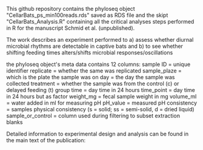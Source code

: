 This github repository contains the phyloseq object "CellarBats_ps_min100reads.rds" saved as RDS file and the skipt "CellarBats_Analysis.R" containing all the critical analyses steps performed in R for the manuscript Schmid et al. (unpublished). 

The work describes an experiment performed to a) assess whether diurnal microbial rhythms are detectable in captive bats and b) to see whether shifting feeding times alters/shifts microbial responses/oscillations

the phyloseq object's meta data contains 12 columns: 
sample ID = unique identifier
replicate = whether the same was replicated 
sample_plaze = which is the plate the sample was on
day = the day the sample was collected
treatment = whether the sample was from the control (c) or delayed feeding (t) group
time = day time in 24 hours
time_point = day time in 24 hours but as factor
weight_mg = fecal sample weight in mg
volume_ml = water added in ml for measuring pH
pH_value = measured pH
consistency = samples physical consistency (s = solid; ss = semi-solid, d = dried liquid)
sample_or_control = column used during filtering to subset extraction blanks 

Detailed information to experimental design and analysis can be found in the main text of the publication:
